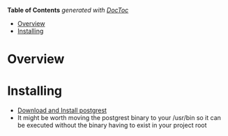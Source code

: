 <!-- START doctoc generated TOC please keep comment here to allow auto update -->
<!-- DON'T EDIT THIS SECTION, INSTEAD RE-RUN doctoc TO UPDATE -->
**Table of Contents**  *generated with [DocToc](https://github.com/thlorenz/doctoc)*

- [Overview](#overview)
- [Installing](#installing)

<!-- END doctoc generated TOC please keep comment here to allow auto update -->

# Overview

# Installing

- [Download and Install postgrest](https://postgrest.com/en/v4.1/install.html)
- It might be worth moving the postgrest binary to your /usr/bin so it can be executed without the binary having to exist in your project root
